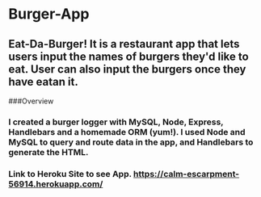 # Burger-App

## Eat-Da-Burger! It is a restaurant app that lets users input the names of burgers they'd like to eat. User can also input the burgers once they have eatan it. 

###Overview 

### I created a burger logger with MySQL, Node, Express, Handlebars and a homemade ORM (yum!). I used Node and MySQL to query and route data in the app, and Handlebars to generate the HTML.

### Link to Heroku Site to see App. https://calm-escarpment-56914.herokuapp.com/
